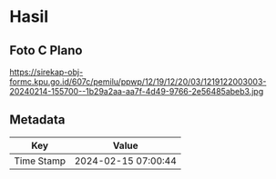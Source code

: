 # Hasil

## Foto C Plano

https://sirekap-obj-formc.kpu.go.id/607c/pemilu/ppwp/12/19/12/20/03/1219122003003-20240214-155700--1b29a2aa-aa7f-4d49-9766-2e56485abeb3.jpg


## Metadata

| Key        | Value               |
| ---------- | ------------------- |
| Time Stamp | 2024-02-15 07:00:44 |



